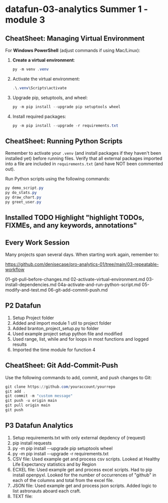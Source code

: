 # datafun-03-analytics Summer 1 - module 3

## CheatSheet: Managing Virtual Environment

For **Windows PowerShell** (adjust commands if using Mac/Linux):

1. **Create a virtual environment**:
   ```powershell
   py -m venv .venv
   ```

2. Activate the virtual environment:

   ```powershell
   .\.venv\Scripts\activate
   ```

3. Upgrade pip, setuptools, and wheel:

   ```powershell
   py -m pip install --upgrade pip setuptools wheel
   ```

4. Install required packages:

   ```powershell
   py -m pip install --upgrade -r requirements.txt
   ```

## CheatSheet: Running Python Scripts

Remember to activate your `.venv` (and install packages if they haven't been installed yet) before running files. Verify that all external packages imported into a file are included in `requirements.txt` (and have NOT been commented out).

Run Python scripts using the following commands:

   ```powershell
   py demo_script.py
   py do_stats.py
   py draw_chart.py
   py greet_user.py
   ```

## Installed TODO Highlight "highlight TODOs, FIXMEs, and any keywords, annotations"

## Every Work Session

Many projects span several days. When starting work again, remember to:

   <https://github.com/denisecase/pro-analytics-01/tree/main/03-repeatable-workflow>

   01-git-pull-before-changes.md
   02-activate-virtual-environment.md
   03-install-dependencies.md
   04a-activate-and-run-python-script.md
   05-modify-and-test.md
   06-git-add-commit-push.md

## P2 Datafun

1. Setup Project folder
2. Added and import module 1 util to project folder
3. Added branton_project_setup.py to folder
4. Used example project setup python file and modified
5. Used range, list, while and for loops in most functions and logged results
6. Imported the time module for function 4

## CheatSheet: Git Add-Commit-Push

Use the following commands to add, commit, and push changes to Git:

   ```powershell
   git clone https://github.com/youraccount/yourrepo
   git add .
   git commit -m "custom message"
   git push -u origin main
   git pull origin main
   git push
   ```

## P3 Datafun Analytics

1. Setup requirements.txt with only external depdency of (request)
2. pip install requests
3. py -m pip install --upgrade pip setuptools wheel
4. py -m pip install --upgrade -r requirements.txt
5. CSV file: Used example get and process csv scripts.  Looked at Healthy Life Expectancy statistics and by Region
6. ECXEL file: Used example get and process excel scripts.  Had to pip install openpyxl.  Looked for the number of occurrences of "github" in each of the columns and total from the excel file.
7. JSON file: Used example get and process json scripts.  Added logic to list astronauts aboard each craft.
8. TEXT file: 
